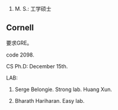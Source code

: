 1. M. S.: 工学硕士

## Cornell

要求GRE。

code 2098.

CS Ph.D: December 15th.

LAB:

1. Serge Belongie. Strong lab. Huang Xun.

2. Bharath Hariharan. Easy lab.